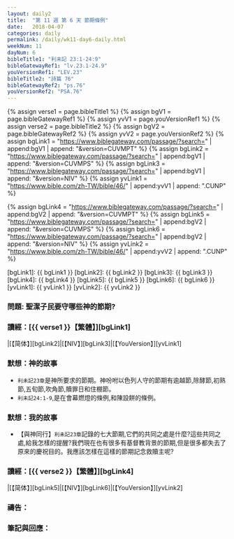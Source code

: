 ```yaml
---
layout: daily2
title:  "第 11 週 第 6 天 節期條例"
date:   2018-04-07
categories: daily
permalink: /daily/wk11-day6-daily.html
weekNum: 11
dayNum: 6
bibleTitle1: "利未記 23:1-24:9"
bibleGatewayRef1: "lv.23.1-24.9"
youVersionRef1: "LEV.23"
bibleTitle2: "詩篇 76"
bibleGatewayRef2: "ps.76"
youVersionRef2: "PSA.76"
---
```


{% assign verse1 = page.bibleTitle1 %}
{% assign bgV1 = page.bibleGatewayRef1 %}
{% assign yvV1 = page.youVersionRef1 %}
{% assign verse2 = page.bibleTitle2 %}
{% assign bgV2 = page.bibleGatewayRef2 %}
{% assign yvV2 = page.youVersionRef2 %}
{% assign bgLink1 = "https://www.biblegateway.com/passage/?search=" | append:bgV1 | append: "&version=CUVMPT" %}
{% assign bgLink2 = "https://www.biblegateway.com/passage/?search=" | append:bgV1 | append: "&version=CUVMPS" %}
{% assign bgLink3 = "https://www.biblegateway.com/passage/?search=" | append:bgV1 | append: "&version=NIV" %}
{% assign yvLink1 = "https://www.bible.com/zh-TW/bible/46/" | append:yvV1 | append: ".CUNP" %}

{% assign bgLink4 = "https://www.biblegateway.com/passage/?search=" | append:bgV2 | append: "&version=CUVMPT" %}
{% assign bgLink5 = "https://www.biblegateway.com/passage/?search=" | append:bgV2 | append: "&version=CUVMPS" %}
{% assign bgLink6 = "https://www.biblegateway.com/passage/?search=" | append:bgV2 | append: "&version=NIV" %}
{% assign yvLink2 = "https://www.bible.com/zh-TW/bible/46/" | append:yvV2 | append: ".CUNP" %}

[bgLink1]: {{ bgLink1 }}
[bgLink2]: {{ bgLink2 }}
[bgLink3]: {{ bgLink3 }}
[bgLink4]: {{ bgLink4 }}
[bgLink5]: {{ bgLink5 }}
[bgLink6]: {{ bgLink6 }}
[yvLink1]: {{ yvLink1 }}
[yvLink2]: {{ yvLink2 }}

### 問題: 聖潔子民要守哪些神的節期?

### 讀經：[{{ verse1 }}【繁體】][bgLink1] 

|[【简体】][bgLink2]|[【NIV】][bgLink3]|[【YouVersion】][yvLink1] 

### 默想：神的故事 

+ `利未記23章`是神所要求的節期。神吩咐以色列人守的節期有逾越節,除酵節,初熟節,五旬節,吹角節,贖罪日和住棚節。
+ `利未記24:1-9`,是在會幕燃燈的條例,和陳設餅的條例。

### 默想：我的故事 

+ 【與神同行】`利未記23章`記錄的七大節期,它們的共同之處是什麼?這些共同之處,給我怎樣的提醒?我們現在也有很多有基督教背景的節期,但是很多都失去了原來的慶祝目的。我應該怎樣在這樣的節期記念救贖主呢?

### 讀經：[{{ verse2 }}【繁體】][bgLink4]

|[【简体】][bgLink5]|[【NIV】][bgLink6]|[【YouVersion】][yvLink2]

### 禱告：

### 筆記與回應：
